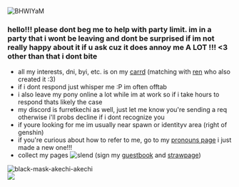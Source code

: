 
![BHWIYaM](https://github.com/furretkechi/furretkechi/assets/157264853/05de1c15-33bb-48aa-92fd-f3bea658542b)

### hello!!! please dont beg me to help with party limit. im in a party that i wont be leaving and dont be surprised if im not really happy about it if u ask cuz it does annoy me A LOT !!! <3 other than that i dont bite<br>
- all my interests, dni, byi, etc. is on my [carrd](https://willpow3r.carrd.co) (matching with [ren](https://github.com/pomefiore) who also created it :3)<br>
- if i dont respond just whisper me :P im often offtab<br>
- i also leave my pony online a lot while im at work so if i take hours to respond thats likely the case<br>
- my discord is furretkechi as well, just let me know you're sending a req otherwise i'll probs decline if i dont recognize you <br>
- if youre looking for me im usually near spawn or identityv area (right of genshin)
- if you're curious about how to refer to me, go to my [pronouns page](https://en.pronouns.page/@furretkechi) i just made a new one!!!<br>
- collect my pages ![slend](https://github.com/furretkechi/furretkechi/assets/157264853/c57f5e20-73cd-4b20-8fc8-08858a5c402e) (sign my [guestbook](https://furretkechi.123guestbook.com) and [strawpage](https://furretkechi.straw.page))<br>

![black-mask-akechi-akechi](https://github.com/furretkechi/furretkechi/assets/157264853/a7530190-0b1d-4070-b97a-f082b306dd76)<br>![](https://komarev.com/ghpvc/?username=furretkechi&color=red)
